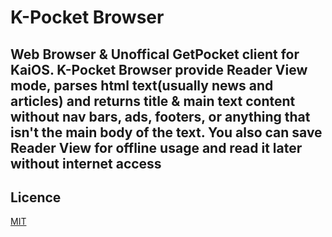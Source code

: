 # K-Pocket Browser

## Web Browser & Unoffical GetPocket client for KaiOS. K-Pocket Browser provide Reader View mode, parses html text(usually news and articles) and returns title & main text content without nav bars, ads, footers, or anything that isn't the main body of the text. You also can save Reader View for offline usage and read it later without internet access

## Licence

[MIT](https://opensource.org/licenses/MIT)


